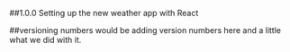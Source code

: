 ##1.0.0
Setting up the new weather app with React

##versioning numbers
would be adding version numbers here and a little what we did with it.
